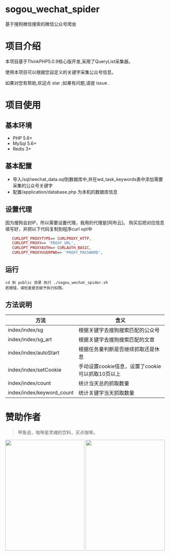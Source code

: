 # sogou_wechat_spider
基于搜狗微信搜索的微信公众号爬虫

# 项目介绍
本项目基于ThinkPHP5.0.9核心版开发,采用了QueryList采集器。

使用本项目可以根据您自定义的关键字采集公众号信息。

如果对您有帮助,欢迎点 star ;如果有问题,请提 issue .

# 项目使用

## 基本环境
- PHP   5.6+  
- MySql 5.6+
- Redis 3+
    
## 基本配置
- 导入/sql/wechat_data.sql到数据库中,并在wd_task_keywords表中添加需要采集的公众号关键字
- 配置/application/database.php 为本机的数据库信息

## 设置代理
因为搜狗会封IP，所以需要设置代理，我用的代理是[阿布云]。
购买后把对应信息填写好，并把以下代码复制到程序curl opt中
 ```php
    CURLOPT_PROXYTYPE=> CURLPROXY_HTTP,
    CURLOPT_PROXY=> 'PROXY_URL',
    CURLOPT_PROXYAUTH=> CURLAUTH_BASIC,
    CURLOPT_PROXYUSERPWD=> 'PROXY_PASSWORD',
```
## 运行
    cd 到 public 目录 执行 ./sogou_wechat_spider.sh
    若报错，请检查是否赋予执行权限。

## 方法说明
方法|含义
---|---
index/index/sg | 根据关键字去搜狗搜索匹配的公众号
index/index/sg_art | 根据关键字去搜狗搜索匹配的文章
index/index/autoStart | 根据任务量判断是否继续抓取还是休息
index/index/setCookie | 手动设置cookie信息，设置了cookie可以抓取10页以上
index/index/count | 统计当天总的抓取数量
index/index/keyword_count | 统计关键字当天抓取数量

# 赞助作者
> 甲鱼说，咖啡是灵魂的饮料，买点咖啡。

<img src="https://raw.githubusercontent.com/cnlyzy/sogou_wechat_spider/master/sponsor/pay_zfb.jpg" width="250" height="350"/>
<img src="https://raw.githubusercontent.com/cnlyzy/sogou_wechat_spider/master/sponsor/pay_wx.png" width="250" height="350"/>